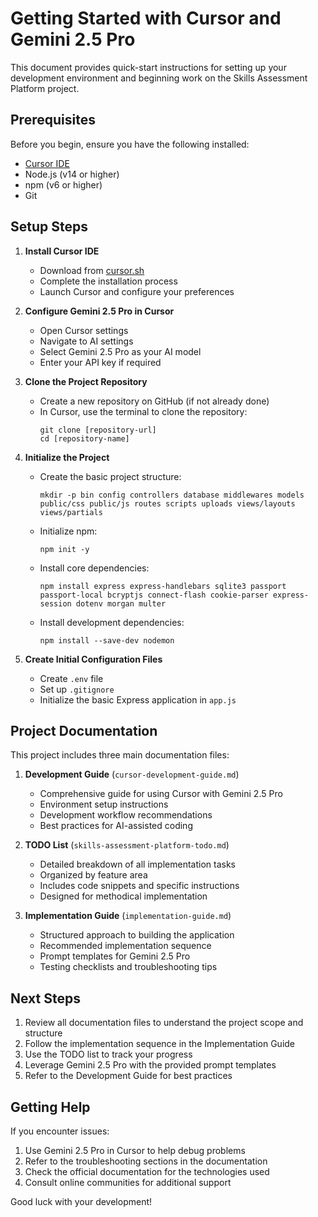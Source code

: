 # Getting Started with Cursor and Gemini 2.5 Pro

This document provides quick-start instructions for setting up your development environment and beginning work on the Skills Assessment Platform project.

## Prerequisites

Before you begin, ensure you have the following installed:

- [Cursor IDE](https://cursor.sh)
- Node.js (v14 or higher)
- npm (v6 or higher)
- Git

## Setup Steps

1. **Install Cursor IDE**

   - Download from [cursor.sh](https://cursor.sh)
   - Complete the installation process
   - Launch Cursor and configure your preferences

2. **Configure Gemini 2.5 Pro in Cursor**

   - Open Cursor settings
   - Navigate to AI settings
   - Select Gemini 2.5 Pro as your AI model
   - Enter your API key if required

3. **Clone the Project Repository**

   - Create a new repository on GitHub (if not already done)
   - In Cursor, use the terminal to clone the repository:
     ```
     git clone [repository-url]
     cd [repository-name]
     ```

4. **Initialize the Project**

   - Create the basic project structure:
     ```
     mkdir -p bin config controllers database middlewares models public/css public/js routes scripts uploads views/layouts views/partials
     ```
   - Initialize npm:
     ```
     npm init -y
     ```
   - Install core dependencies:
     ```
     npm install express express-handlebars sqlite3 passport passport-local bcryptjs connect-flash cookie-parser express-session dotenv morgan multer
     ```
   - Install development dependencies:
     ```
     npm install --save-dev nodemon
     ```

5. **Create Initial Configuration Files**
   - Create `.env` file
   - Set up `.gitignore`
   - Initialize the basic Express application in `app.js`

## Project Documentation

This project includes three main documentation files:

1. **Development Guide** (`cursor-development-guide.md`)

   - Comprehensive guide for using Cursor with Gemini 2.5 Pro
   - Environment setup instructions
   - Development workflow recommendations
   - Best practices for AI-assisted coding

2. **TODO List** (`skills-assessment-platform-todo.md`)

   - Detailed breakdown of all implementation tasks
   - Organized by feature area
   - Includes code snippets and specific instructions
   - Designed for methodical implementation

3. **Implementation Guide** (`implementation-guide.md`)
   - Structured approach to building the application
   - Recommended implementation sequence
   - Prompt templates for Gemini 2.5 Pro
   - Testing checklists and troubleshooting tips

## Next Steps

1. Review all documentation files to understand the project scope and structure
2. Follow the implementation sequence in the Implementation Guide
3. Use the TODO list to track your progress
4. Leverage Gemini 2.5 Pro with the provided prompt templates
5. Refer to the Development Guide for best practices

## Getting Help

If you encounter issues:

1. Use Gemini 2.5 Pro in Cursor to help debug problems
2. Refer to the troubleshooting sections in the documentation
3. Check the official documentation for the technologies used
4. Consult online communities for additional support

Good luck with your development!
